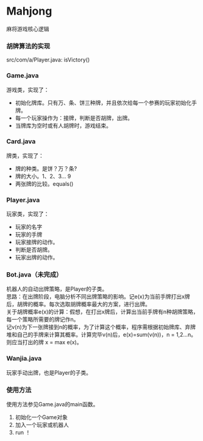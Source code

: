# Mahjong
麻将游戏核心逻辑

### 胡牌算法的实现
src/com/a/Player.java: isVictory()

### Game.java
游戏类，实现了：
* 初始化牌库。只有万、条、饼三种牌，并且依次给每一个参赛的玩家初始化手牌。
* 每一个玩家操作为：接牌，判断是否胡牌，出牌。
* 当牌库为空时或有人胡牌时，游戏结束。

### Card.java
牌类，实现了：
* 牌的种类。是饼？万？条?
* 牌的大小。1、2、3... 9
* 两张牌的比较。equals()

### Player.java
玩家类，实现了：
* 玩家的名字
* 玩家的手牌
* 玩家接牌的动作。
* 判断是否胡牌。
* 玩家出牌的动作。

### Bot.java（未完成）
机器人的自动出牌策略，是Player的子类。  
思路：在出牌阶段，电脑分析不同出牌策略的影响。记e(x)为当前手牌打出x牌后，胡牌的概率。每次选取胡牌概率最大的方案，进行出牌。  
关于胡牌概率e(x)的计算：假想，在打出x牌后，计算出当前手牌有n种胡牌策略，每一个策略所需要的牌记作n。  
记v(n)为下一张牌接到n的概率，为了计算这个概率，程序需根据初始牌库、弃牌堆和自己的手牌来计算其概率。计算完毕v(n)后，e(x)=sum(v(n))，n = 1,2...n。则应当打出的牌 x = max e(x)。


### Wanjia.java
玩家手动出牌，也是Player的子类。

### 使用方法
使用方法参见Game.java的main函数。
1. 初始化一个Game对象
2. 加入一个玩家或机器人
3. run ！
